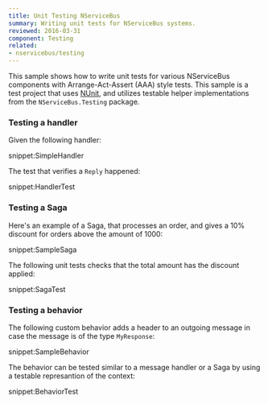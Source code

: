 ```yaml
---
title: Unit Testing NServiceBus
summary: Writing unit tests for NServiceBus systems.
reviewed: 2016-03-31
component: Testing
related:
- nservicebus/testing
---
```


This sample shows how to write unit tests for various NServiceBus components with Arrange-Act-Assert (AAA) style tests. This sample is a test project that uses [NUnit](http://www.nunit.org/), and utilizes testable helper implementations from the `NServiceBus.Testing` package.


### Testing a handler

Given the following handler:

snippet:SimpleHandler

The test that verifies a `Reply` happened:

snippet:HandlerTest


### Testing a Saga

Here's an example of a Saga, that processes an order, and gives a 10% discount for orders above the amount of 1000:

snippet:SampleSaga

The following unit tests checks that the total amount has the discount applied:

snippet:SagaTest


### Testing a behavior

The following custom behavior adds a header to an outgoing message in case the message is of the type `MyResponse`:

snippet:SampleBehavior

The behavior can be tested similar to a message handler or a Saga by using a testable represantion of the context:

snippet:BehaviorTest